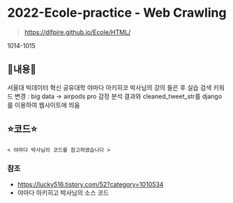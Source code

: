 # 2022-Ecole-practice - Web Crawling
> https://dlfpire.github.io/Ecole/HTML/

1014-1015


## 📝내용📝
   서울대 빅데이터 혁신 공유대학 야마다 아키히코 박사님의 강의 들은 후 실습
   검색 키워드 변경 : big data -> airpods pro
   감정 분석 결과와 cleaned_tweet_str를 django를 이용하여 웹사이트에 띄움

## ⭐코드⭐
    < 야마다 박사님의 코드를 참고하였습니다 >
    
    
### 참조
- https://lucky516.tistory.com/52?category=1010534
- 야마다 아키히고 박사님의 소스 코드

